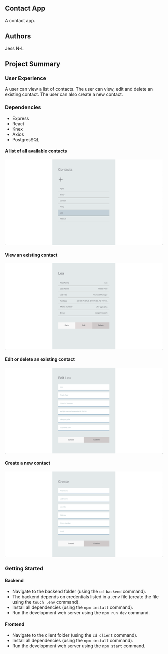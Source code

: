 ## Contact App

A contact app.

## Authors
Jess N-L

## Project Summary

### User Experience

A user can view a list of contacts. The user can view, edit and delete an existing contact. The user can also create a new contact.

### Dependencies

- Express
- React
- Knex
- Axios
- PostgresSQL

#### A list of all available contacts

!["A list of all available contacts"](https://github.com/jess-nl/contact-app/blob/master/docs/screenshots/contact-list.png)

#### View an existing contact
!["View contact"](https://github.com/jess-nl/contact-app/blob/master/docs/screenshots/contact-view.png)

#### Edit or delete an existing contact
!["Edit or delete contact"](https://github.com/jess-nl/contact-app/blob/master/docs/screenshots/contact-edit.png)

#### Create a new contact
!["Create new contact"](https://github.com/jess-nl/contact-app/blob/master/docs/screenshots/contact-create.png)

### Getting Started

#### Backend

- Navigate to the backend folder (using the `cd backend` command).
- The backend depends on credentials listed in a .env file (create the file using the `touch .env` command).
- Install all dependencies (using the `npm install` command).
- Run the development web server using the `npm run dev` command.

#### Frontend

- Navigate to the client folder (using the `cd client` command).
- Install all dependencies (using the `npm install` command).
- Run the development web server using the `npm start` command.